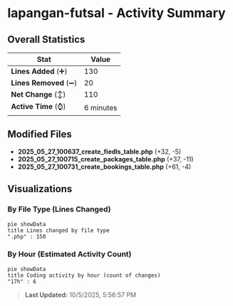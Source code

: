 # lapangan-futsal - Activity Summary 

## Overall Statistics

| Stat                   | Value                                                             |
| ---------------------- | ----------------------------------------------------------------- |
| **Lines Added** (➕)   | 130                                          |
| **Lines Removed** (➖) | 20                                        |
| **Net Change** (↕)    | 110                |
| **Active Time** (⌚)   | 6 minutes |


## Modified Files
- **2025_05_27_100637_create_fiedls_table.php** (+32, -5)
- **2025_05_27_100715_create_packages_table.php** (+37, -11)
- **2025_05_27_100731_create_bookings_table.php** (+61, -4)

## Visualizations

### By File Type (Lines Changed)

```mermaid
pie showData
title Lines changed by file type
".php" : 150
```

### By Hour (Estimated Activity Count)

```mermaid
pie showData
title Coding activity by hour (count of changes)
"17h" : 6
```


> **Last Updated:** 10/5/2025, 5:56:57 PM